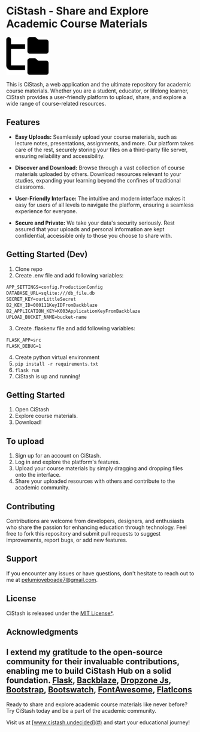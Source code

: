 # CiStash - Share and Explore Academic Course Materials

<img title="CiStash" src="src/static/images/folder-tree-solid.svg" height="100">

This is CiStash, a web application and the ultimate repository for academic course materials. Whether you are a student, educator, or lifelong learner, CiStash provides a user-friendly platform to upload, share, and explore a wide range of course-related resources.

## Features

- **Easy Uploads:** Seamlessly upload your course materials, such as lecture notes, presentations, assignments, and more. Our platform takes care of the rest, securely storing your files on a third-party file server, ensuring reliability and accessibility.

- **Discover and Download:** Browse through a vast collection of course materials uploaded by others. Download resources relevant to your studies, expanding your learning beyond the confines of traditional classrooms.

- **User-Friendly Interface:** The intuitive and modern interface makes it easy for users of all levels to navigate the platform, ensuring a seamless experience for everyone.

- **Secure and Private:** We take your data's security seriously. Rest assured that your uploads and personal information are kept confidential, accessible only to those you choose to share with.

## Getting Started (Dev)
1. Clone repo
2. Create .env file and add following variables:
```
APP_SETTINGS=config.ProductionConfig
DATABASE_URL=sqlite:///db_file.db
SECRET_KEY=ourLittleSecret
B2_KEY_ID=000111KeyIDFromBackblaze
B2_APPLICATION_KEY=K003ApplicationKeyFromBackblaze
UPLOAD_BUCKET_NAME=bucket-name
```
3. Create .flaskenv file and add following variables:
```
FLASK_APP=src
FLASK_DEBUG=1
```
4. Create python virtual environment
5. ```pip install -r requirements.txt```
6. ```flask run```
7. CiStash is up and running!

## Getting Started
1. Open CiStash
2. Explore course materials.
3. Download!

## To upload
1. Sign up for an account on CiStash.
2. Log in and explore the platform's features.
3. Upload your course materials by simply dragging and dropping files onto the interface.
4. Share your uploaded resources with others and contribute to the academic community.

## Contributing

Contributions are welcome from developers, designers, and enthusiasts who share the passion for enhancing education through technology. Feel free to fork this repository and submit pull requests to suggest improvements, report bugs, or add new features.

## Support

If you encounter any issues or have questions, don't hesitate to reach out to me at pelumioyeboade7@gmail.com.

## License

CiStash is released under the [MIT License*]().

## Acknowledgments

I extend my gratitude to the open-source community for their invaluable contributions, enabling me to build CiStash Hub on a solid foundation.
[Flask](https://flask.palletsprojects.com/), [Backblaze](https://www.backblaze.com/), [Dropzone Js](https://www.dropzone.dev/), [Bootstrap](https://getbootstrap.com/docs/5.0/getting-started/introduction/), [Bootswatch](https://bootswatch.com), [FontAwesome](https://fontawesome.com), [FlatIcons](https://flaticons.com)
---

Ready to share and explore academic course materials like never before? Try CiStash today and be a part of the academic community.

Visit us at [www.cistash.undecided](#) and start your educational journey!
